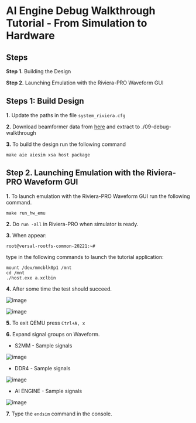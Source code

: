 # **AI Engine Debug Walkthrough Tutorial - From Simulation to Hardware**

## **Steps**

**Step 1.** Building the Design

**Step 2.** Launching Emulation with the Riviera-PRO Waveform GUI

## **Steps 1: Build Design** 

  **1.** Update the paths in the file `system_riviera.cfg`
  
  **2.** Download beamformer data from [here](https://www.xilinx.com/bin/public/openDownload?filename=beamformer_d) and extract to ./09-debug-walkthrough

  **3.** To build the design run the following command
  
  `make aie aiesim xsa host package`

## **Step 2.** Launching Emulation with the Riviera-PRO Waveform GUI

  **1.** To launch emulation with the Riviera-PRO Waveform GUI run the following command.  

  `make run_hw_emu`
  
  **2.** Do `run -all` in Riviera-PRO when simulator is ready.

  **3.** When appear: 

  `root@versal-rootfs-common-20221:~#`

  type in the following commands to launch the tutorial application:
```
mount /dev/mmcblk0p1 /mnt
cd /mnt
./host.exe a.xclbin
```
  **4.** After some time the test should succeed.

  ![image](https://github.com/maciejpasierbek/Riviera-PRO/assets/38097741/545ca629-d3c5-4e8c-b574-ed095727f689)

  ![image](https://github.com/maciejpasierbek/Riviera-PRO/assets/38097741/15783178-c800-450c-b589-dcabe792d32c)

  **5.** To exit QEMU press `Ctrl+A, x`

  **6.** Expand signal groups on Waveform.

  - S2MM - Sample signals

  ![image](https://github.com/maciejpasierbek/Riviera-PRO/assets/38097741/d97259fc-828b-4735-8de7-6413755aa543)

  - DDR4 - Sample signals

  ![image](https://github.com/maciejpasierbek/Riviera-PRO/assets/38097741/c81a0e76-f1a4-4405-ab4b-eeb32bcc9334)
  
  - AI ENGINE  - Sample signals

  ![image](https://github.com/maciejpasierbek/Riviera-PRO/assets/38097741/d67d0ba9-a430-4235-9511-8ba90e61a0ae)
  
  **7.** Type the `endsim` command in the console.

